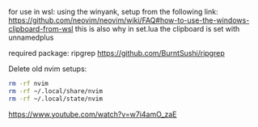 for use in wsl: using the winyank, setup from the following link:
https://github.com/neovim/neovim/wiki/FAQ#how-to-use-the-windows-clipboard-from-wsl
this is also why in set.lua the clipboard is set with unnamedplus

required package: ripgrep
https://github.com/BurntSushi/ripgrep

Delete old nvim setups:
```bash
rm -rf nvim
rm -rf ~/.local/share/nvim
rm -rf ~/.local/state/nvim
```
https://www.youtube.com/watch?v=w7i4amO_zaE
